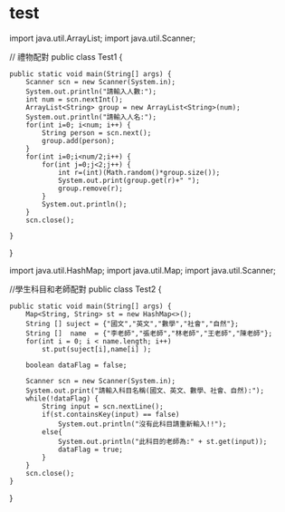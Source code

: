 # test
import java.util.ArrayList;
import java.util.Scanner;

// 禮物配對
public class Test1 {

	public static void main(String[] args) {
		Scanner scn = new Scanner(System.in);
		System.out.println("請輸入人數:");
		int num = scn.nextInt();
		ArrayList<String> group = new ArrayList<String>(num);
		System.out.println("請輸入人名:");
		for(int i=0; i<num; i++) {
			String person = scn.next();
			group.add(person);
		}
		for(int i=0;i<num/2;i++) {
			for(int j=0;j<2;j++) {
				int r=(int)(Math.random()*group.size());
				System.out.print(group.get(r)+" ");
				group.remove(r);
			}
			System.out.println();
		}
		scn.close();

	}

}

import java.util.HashMap;
import java.util.Map;
import java.util.Scanner;

//學生科目和老師配對
public class Test2 {

	public static void main(String[] args) {
		Map<String, String> st = new HashMap<>();
		String [] suject = {"國文","英文","數學","社會","自然"};
		String []  name  = {"李老師","張老師","林老師","王老師","陳老師"};
		for(int i = 0; i < name.length; i++)
			st.put(suject[i],name[i] );
		
		boolean dataFlag = false;
		
		Scanner scn = new Scanner(System.in);
		System.out.print("請輸入科目名稱(國文、英文、數學、社會、自然):");
		while(!dataFlag) {
			String input = scn.nextLine();
			if(st.containsKey(input) == false)
				System.out.println("沒有此科目請重新輸入!!");
			else{
				System.out.println("此科目的老師為:" + st.get(input));
				dataFlag = true;
			}				
		}
		scn.close();
	}
}
